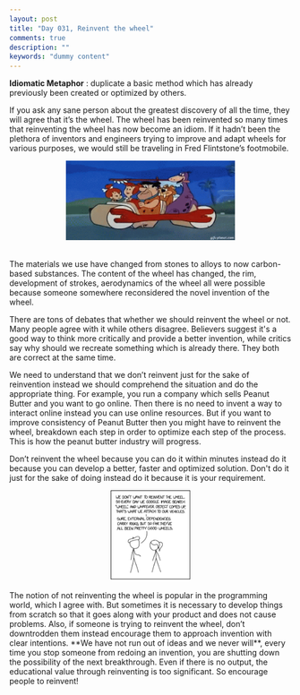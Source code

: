 ```yaml
---
layout: post
title: "Day 031, Reinvent the wheel"
comments: true
description: ""
keywords: "dummy content"
---
```


**Idiomatic Metaphor** : duplicate a basic method which has already previously been created or optimized by others. 

If you ask any sane person about the greatest discovery of all the time, they will agree that it’s the wheel. The wheel has been reinvented so many times that reinventing the wheel has now become an idiom. If it hadn’t been the plethora of inventors and engineers trying to improve and adapt wheels for various purposes, we would still be traveling in Fred Flintstone’s footmobile.
<br>
<center><img src="/assets/images/tenor.gif" height="60%" width="60%">
</center>
<br>

The materials we use have changed from stones to alloys to now carbon-based substances. The content of the wheel has changed, the rim, development of strokes, aerodynamics of the wheel all were possible because someone somewhere reconsidered the novel invention of the wheel.

There are tons of debates that whether we should reinvent the wheel or not. Many people agree with it while others disagree. Believers suggest it's a good way to think more critically and provide a better invention, while critics say why should we recreate something which is already there. They both are correct at the same time.

We need to understand that we don’t reinvent just for the sake of reinvention instead we should comprehend the situation and do the appropriate thing. For example, you run a company which sells Peanut Butter and you want to go online. Then there is no need to invent a way to interact online instead you can use online resources. But if you want to improve consistency of Peanut Butter then you might have to reinvent the wheel, breakdown each step in order to optimize each step of the process. This is how the peanut butter industry will progress.

Don’t reinvent the wheel because you can do it within minutes instead do it because you can develop a better, faster and optimized solution. Don't do it just for the sake of doing instead do it because it is your requirement.
<br>
<center><img src="/assets/images/reinvent_the_wheel.png" height="28%" width="28%">
</center>
<br>
The notion of not reinventing the wheel is popular in the programming world, which I agree with. But sometimes it is necessary to develop things from scratch so that it goes along with your product and does not cause problems. Also, if someone is trying to reinvent the wheel, don’t downtrodden them instead encourage them to approach invention with clear intentions. **We have not run out of ideas and we never will**, every time you stop someone from redoing an invention, you are shutting down the possibility of the next breakthrough. Even if there is no output, the educational value through reinventing is too significant. So encourage people to reinvent! 



 
